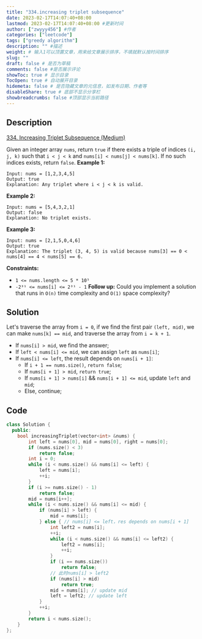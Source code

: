 ```yaml
---
title: "334.increasing triplet subsequence"
date: 2023-02-17T14:07:40+08:00
lastmod: 2023-02-17T14:07:40+08:00 #更新时间
author: ["zwyyy456"] #作者
categories: ["leetcode"]
tags: ["greedy algorithm"]
description: "" #描述
weight: # 输入1可以顶置文章，用来给文章展示排序，不填就默认按时间排序
slug: ""
draft: false # 是否为草稿
comments: false #是否展示评论
showToc: true # 显示目录
TocOpen: true # 自动展开目录
hidemeta: false # 是否隐藏文章的元信息，如发布日期、作者等
disableShare: true # 底部不显示分享栏
showbreadcrumbs: false #顶部显示当前路径
---
```

## Description
[334. Increasing Triplet Subsequence (Medium)](https://leetcode.com/problems/increasing-triplet-subsequence/)

Given an integer array `nums`, return `true` if there exists a triple of indices  `(i, j, k)` such
that  `i < j < k` and  `nums[i] < nums[j] < nums[k]`. If no such indices exists, return `false`.
**Example 1:**
```
Input: nums = [1,2,3,4,5]
Output: true
Explanation: Any triplet where i < j < k is valid.
```
**Example 2:**
```
Input: nums = [5,4,3,2,1]
Output: false
Explanation: No triplet exists.
```
**Example 3:**
```
Input: nums = [2,1,5,0,4,6]
Output: true
Explanation: The triplet (3, 4, 5) is valid because nums[3] == 0 < nums[4] == 4 < nums[5] == 6.
```
**Constraints:**
- `1 <= nums.length <= 5 * 10⁵`
- `-2³¹ <= nums[i] <= 2³¹ - 1`
**Follow up:** Could you implement a solution that runs in `O(n)` time complexity and `O(1)` space complexity?

## Solution
Let's traverse the array from `i = 0`, if we find the first pair `(left, mid)`, we can make `nums[k] == mid`, and traverse the array from `i = k + 1`.

- If `nums[i] > mid`, we find the answer;
- If `left < nums[i] <= mid`, we can assign `left` as `nums[i]`;
- If `nums[i] <= left`, the result depends on `nums[i + 1]`:
    - If `i + 1 == nums.size()`, `return false`;
    - If `nums[i + 1] > mid`, `return true`;
    - If `nums[i + 1] > nums[i]` && `nums[i + 1] <= mid`, update `left` and `mid`;
    - Else, continue;

## Code
```cpp
class Solution {
  public:
    bool increasingTriplet(vector<int> &nums) {
        int left = nums[0], mid = nums[0], right = nums[0];
        if (nums.size() < 3)
            return false;
        int i = 0;
        while (i < nums.size() && nums[i] <= left) {
            left = nums[i];
            ++i;
        }
        if (i >= nums.size() - 1)
            return false;
        mid = nums[i++];
        while (i < nums.size() && nums[i] <= mid) {
            if (nums[i] > left) {
                mid = nums[i];
            } else { // nums[i] <= left，res depends on nums[i + 1]
                int left2 = nums[i];
                ++i;
                while (i < nums.size() && nums[i] <= left2) {
                    left2 = nums[i];
                    ++i;
                }
                if (i == nums.size())
                    return false;
                // 此时nums[i] > left2
                if (nums[i] > mid)
                    return true;
                mid = nums[i]; // update mid
                left = left2; // update left
            }
            ++i;
        }
        return i < nums.size();
    }
};
```